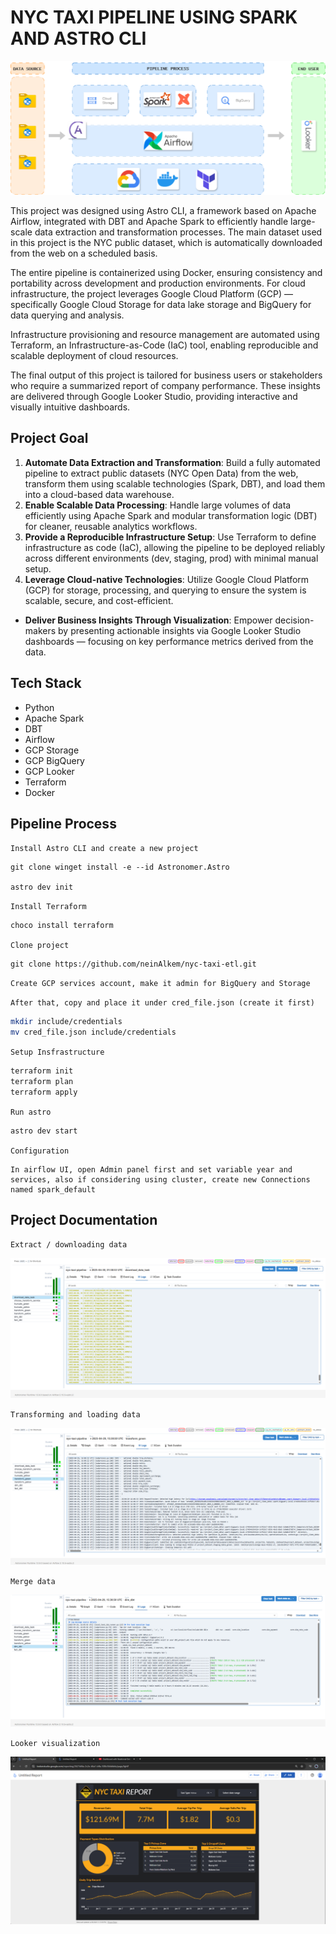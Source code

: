 # NYC TAXI PIPELINE USING SPARK AND ASTRO CLI

!['Architeture Image'](img/diagram.png)

This project was designed using Astro CLI, a framework based on Apache Airflow, integrated with DBT and Apache Spark to efficiently handle large-scale data extraction and transformation processes. The main dataset used in this project is the NYC public dataset, which is automatically downloaded from the web on a scheduled basis.

The entire pipeline is containerized using Docker, ensuring consistency and portability across development and production environments. For cloud infrastructure, the project leverages Google Cloud Platform (GCP) — specifically Google Cloud Storage for data lake storage and BigQuery for data querying and analysis.

Infrastructure provisioning and resource management are automated using Terraform, an Infrastructure-as-Code (IaC) tool, enabling reproducible and scalable deployment of cloud resources.

The final output of this project is tailored for business users or stakeholders who require a summarized report of company performance. These insights are delivered through Google Looker Studio, providing interactive and visually intuitive dashboards.

## Project Goal

1. **Automate Data Extraction and Transformation**: Build a fully automated pipeline to extract public datasets (NYC Open Data) from the web, transform them using scalable technologies (Spark, DBT), and load them into a cloud-based data warehouse.
2. **Enable Scalable Data Processing**: Handle large volumes of data efficiently using Apache Spark and modular transformation logic (DBT) for cleaner, reusable analytics workflows.
3. **Provide a Reproducible Infrastructure Setup**: Use Terraform to define infrastructure as code (IaC), allowing the pipeline to be deployed reliably across different environments (dev, staging, prod) with minimal manual setup.
4. **Leverage Cloud-native Technologies**: Utilize Google Cloud Platform (GCP) for storage, processing, and querying to ensure the system is scalable, secure, and cost-efficient.

- **Deliver Business Insights Through Visualization**: Empower decision-makers by presenting actionable insights via Google Looker Studio dashboards — focusing on key performance metrics derived from the data.

## Tech Stack

- Python
- Apache Spark
- DBT
- Airflow
- GCP Storage
- GCP BigQuery
- GCP Looker
- Terraform
- Docker

## Pipeline Process

`Install Astro CLI and create a new project`

```Shell
git clone winget install -e --id Astronomer.Astro

astro dev init
```

`Install Terraform`

```Bash
choco install terraform
```

`Clone project`

```Shell
git clone https://github.com/neinAlkem/nyc-taxi-etl.git
```

`Create GCP services account, make it admin for BigQuery and Storage`

`After that, copy and place it under cred_file.json (create it first)`

```Bash
mkdir include/credentials
mv cred_file.json include/credentials
```

`Setup Insfrastructure`

```Bash
terraform init
terraform plan
terraform apply
```

`Run astro`

```bash
astro dev start
```

`Configuration`

```text
In airflow UI, open Admin panel first and set variable year and services, also if considering using cluster, create new Connections named spark_default
```

## Project Documentation

`Extract / downloading data`

![Extract](img/Ingesting_data.png)

`Transforming and loading data`

![Transforming](img/Load_transform.png)

`Merge data`

![Merge](img/DBT_proccess.png)

`Looker visualization`

![Looker Viz](img/Looker_report.png)

